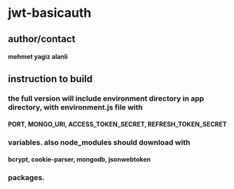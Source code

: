 # jwt-basicauth

## author/contact

#### mehmet yagiz alanli

## instruction to build

### the full version will include environment directory in app directory, with environment.js file with

#### PORT, MONGO_URI, ACCESS_TOKEN_SECRET, REFRESH_TOKEN_SECRET

### variables. also node_modules should download with

#### bcrypt, cookie-parser, mongodb, jsonwebtoken

### packages.
